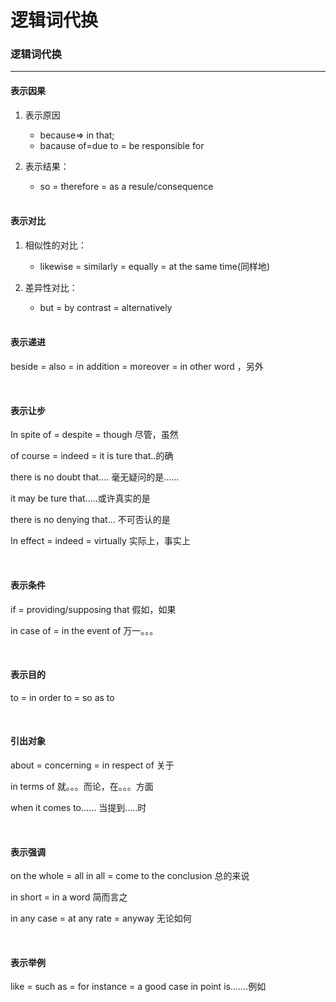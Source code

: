 # 逻辑词代换




### 逻辑词代换

---

#### 表示因果

1. 表示原因
   - because=> in that;   
   - bacause of=due to = be responsible for
2. 表示结果：
   - so = therefore = as a resule/consequence 
   
   <br/>

#### 表示对比

1. 相似性的对比：
   - likewise = similarly = equally = at the same time(同样地)
2. 差异性对比：
   - but = by contrast = alternatively
   
   <br/>

#### 表示递进

beside = also = in addition = moreover = in other word ，另外

<br/>

#### 表示让步

In spite of  = despite = though 尽管，虽然

of course = indeed = it is ture that..的确

there is no doubt that.... 毫无疑问的是......

it may be ture that.....或许真实的是

there is no denying that... 不可否认的是

In effect  = indeed = virtually 实际上，事实上

<br/>

#### 表示条件

if = providing/supposing that 假如，如果

in case of = in the event of 万一。。。

<br/>

#### 表示目的

to = in order to = so as to

<br/>

#### 引出对象

about = concerning = in respect of 关于

in terms of 就。。。而论，在。。。方面

when it comes to...... 当提到.....时

<br/>

#### 表示强调

on the whole =  all in all = come to the conclusion 总的来说

in short  = in a word 简而言之

in any case = at any rate = anyway 无论如何

<br/>

#### 表示举例

like = such as = for instance =  a good case in point is.......例如
